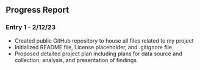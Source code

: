 ## Progress Report
### Entry 1 - 2/12/23
- Created public GitHub repository to house all files related to my project
- Initialized README file, License placeholder, and .gitignore file
- Proposed detailed project plan including plans for data source and collection, analysis, and presentation of findings
